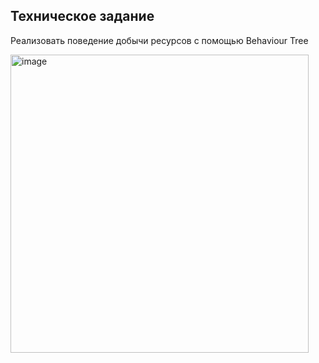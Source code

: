 
Техническое задание
---
Реализовать поведение добычи ресурсов с помощью Behaviour Tree


<img width="477" alt="image" src="https://github.com/UnityOtus/BTree-Practice/assets/156682538/24b70aac-cf33-4319-85a2-df0553cc7414">
